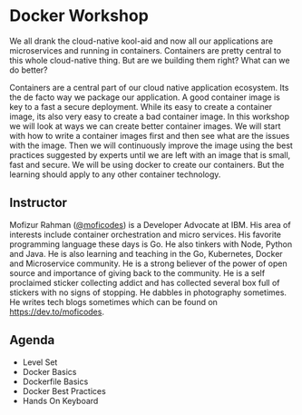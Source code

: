 # Docker Workshop

We all drank the cloud-native kool-aid and now all our applications are microservices and running in containers. Containers are pretty central to this whole cloud-native thing. But are we building them right? What can we do better?

Containers are a central part of our cloud native application ecosystem. Its the de facto way we package our application. A good container image is key to a fast a secure deployment. While its easy to create a container image, its also very easy to create a bad container image.
In this workshop we will look at ways we can create better container images. We will start with how to write a container images first and then see what are the issues with the image. Then we will continuously improve the image using the best practices suggested by experts until we are left with an image that is small, fast and secure.
We will be using docker to create our containers. But the learning should apply to any other container technology.

## Instructor

Mofizur Rahman ([@moficodes](https://twitter.com/moficodes)) is a Developer Advocate at IBM. His area of interests include container orchestration and micro services. His favorite programming language these days is Go. He also tinkers with Node, Python and Java. He is also learning and teaching in the Go, Kubernetes, Docker and Microservice community. He is a strong believer of the power of open source and importance of giving back to the community. He is a self proclaimed sticker collecting addict and has collected several box full of stickers with no signs of stopping. He dabbles in photography sometimes.
He writes tech blogs sometimes which can be found on https://dev.to/moficodes.

## Agenda
- Level Set
- Docker Basics
- Dockerfile Basics
- Docker Best Practices
- Hands On Keyboard